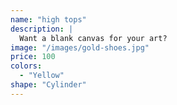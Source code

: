 ```yaml
---
name: "high tops"
description: |
  Want a blank canvas for your art?
image: "/images/gold-shoes.jpg"
price: 100
colors:
  - "Yellow"
shape: "Cylinder"
---
```

